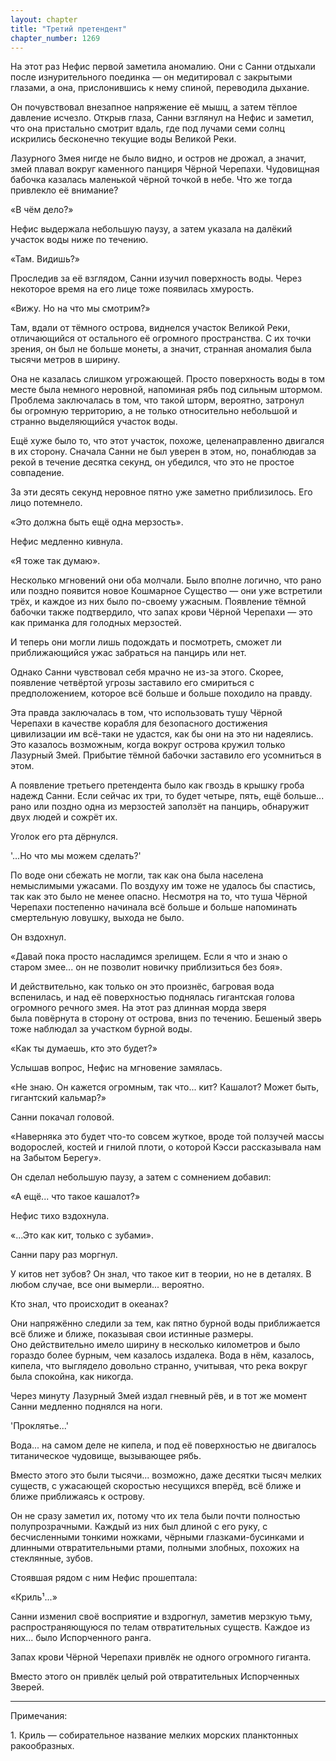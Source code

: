 ```yaml
---
layout: chapter
title: "Третий претендент"
chapter_number: 1269
---
```


На этот раз Нефис первой заметила аномалию. Они с Санни отдыхали после изнурительного поединка — он медитировал с закрытыми глазами, а она, прислонившись к нему спиной, переводила дыхание.

Он почувствовал внезапное напряжение её мышц, а затем тёплое давление исчезло. Открыв глаза, Санни взглянул на Нефис и заметил, что она пристально смотрит вдаль, где под лучами семи солнц искрились бесконечно текущие воды Великой Реки.

Лазурного Змея нигде не было видно, и остров не дрожал, а значит, змей плавал вокруг каменного панциря Чёрной Черепахи. Чудовищная бабочка казалась маленькой чёрной точкой в небе. Что же тогда привлекло её внимание?

«В чём дело?»

Нефис выдержала небольшую паузу, а затем указала на далёкий участок воды ниже по течению.

«Там. Видишь?»

Проследив за её взглядом, Санни изучил поверхность воды. Через некоторое время на его лице тоже появилась хмурость.

«Вижу. Но на что мы смотрим?»

Там, вдали от тёмного острова, виднелся участок Великой Реки, отличающийся от остального её огромного пространства. С их точки зрения, он был не больше монеты, а значит, странная аномалия была тысячи метров в ширину.

Она не казалась слишком угрожающей. Просто поверхность воды в том месте была немного неровной, напоминая рябь под сильным штормом. Проблема заключалась в том, что такой шторм, вероятно, затронул бы огромную территорию, а не только относительно небольшой и странно выделяющийся участок воды.

Ещё хуже было то, что этот участок, похоже, целенаправленно двигался в их сторону. Сначала Санни не был уверен в этом, но, понаблюдав за рекой в течение десятка секунд, он убедился, что это не простое совпадение.

За эти десять секунд неровное пятно уже заметно приблизилось. Его лицо потемнело.

«Это должна быть ещё одна мерзость».

Нефис медленно кивнула.

«Я тоже так думаю».

Несколько мгновений они оба молчали. Было вполне логично, что рано или поздно появится новое Кошмарное Существо — они уже встретили трёх, и каждое из них было по-своему ужасным. Появление тёмной бабочки также подтвердило, что запах крови Чёрной Черепахи — это как приманка для голодных мерзостей.

И теперь они могли лишь подождать и посмотреть, сможет ли приближающийся ужас забраться на панцирь или нет.

Однако Санни чувствовал себя мрачно не из-за этого. Скорее, появление четвёртой угрозы заставило его смириться с предположением, которое всё больше и больше походило на правду.

Эта правда заключалась в том, что использовать тушу Чёрной Черепахи в качестве корабля для безопасного достижения цивилизации им всё-таки не удастся, как бы они на это ни надеялись. Это казалось возможным, когда вокруг острова кружил только Лазурный Змей. Прибытие тёмной бабочки заставило его усомниться в этом.

А появление третьего претендента было как гвоздь в крышку гроба надежд Санни. Если сейчас их три, то будет четыре, пять, ещё больше... рано или поздно одна из мерзостей заползёт на панцирь, обнаружит двух людей и сожрёт их.

Уголок его рта дёрнулся.

'...Но что мы можем сделать?'

По воде они сбежать не могли, так как она была населена немыслимыми ужасами. По воздуху им тоже не удалось бы спастись, так как это было не менее опасно. Несмотря на то, что туша Чёрной Черепахи постепенно начинала всё больше и больше напоминать смертельную ловушку, выхода не было.

Он вздохнул.

«Давай пока просто насладимся зрелищем. Если я что и знаю о старом змее... он не позволит новичку приблизиться без боя».

И действительно, как только он это произнёс, багровая вода вспенилась, и над её поверхностью поднялась гигантская голова огромного речного змея. На этот раз длинная морда зверя была повёрнута в сторону от острова, вниз по течению. Бешеный зверь тоже наблюдал за участком бурной воды.

«Как ты думаешь, кто это будет?»

Услышав вопрос, Нефис на мгновение замялась.

«Не знаю. Он кажется огромным, так что... кит? Кашалот? Может быть, гигантский кальмар?»

Санни покачал головой.

«Наверняка это будет что-то совсем жуткое, вроде той ползучей массы водорослей, костей и гнилой плоти, о которой Кэсси рассказывала нам на Забытом Берегу».

Он сделал небольшую паузу, а затем с сомнением добавил:

«А ещё... что такое кашалот?»

Нефис тихо вздохнула.

«...Это как кит, только с зубами».

Санни пару раз моргнул.

У китов нет зубов? Он знал, что такое кит в теории, но не в деталях. В любом случае, все они вымерли... вероятно.

Кто знал, что происходит в океанах?

Они напряжённо следили за тем, как пятно бурной воды приближается всё ближе и ближе, показывая свои истинные размеры. Оно действительно имело ширину в несколько километров и было гораздо более бурным, чем казалось издалека. Вода в нём, казалось, кипела, что выглядело довольно странно, учитывая, что река вокруг была спокойна, как никогда.

Через минуту Лазурный Змей издал гневный рёв, и в тот же момент Санни медленно поднялся на ноги.

'Проклятье...'

Вода... на самом деле не кипела, и под её поверхностью не двигалось титаническое чудовище, вызывающее рябь.

Вместо этого это были тысячи... возможно, даже десятки тысяч мелких существ, с ужасающей скоростью несущихся вперёд, всё ближе и ближе приближаясь к острову.

Он не сразу заметил их, потому что их тела были почти полностью полупрозрачными. Каждый из них был длиной с его руку, с бесчисленными тонкими ножками, чёрными глазками-бусинками и длинными отвратительными ртами, полными злобных, похожих на стеклянные, зубов.

Стоявшая рядом с ним Нефис прошептала:

«Криль¹...»

Санни изменил своё восприятие и вздрогнул, заметив мерзкую тьму, распространяющуюся по телам отвратительных существ. Каждое из них... было Испорченного ранга.

Запах крови Чёрной Черепахи привлёк не одного огромного гиганта.

Вместо этого он привлёк целый рой отвратительных Испорченных Зверей.

***

Примечания:

1. Криль — собирательное название мелких морских планктонных ракообразных.